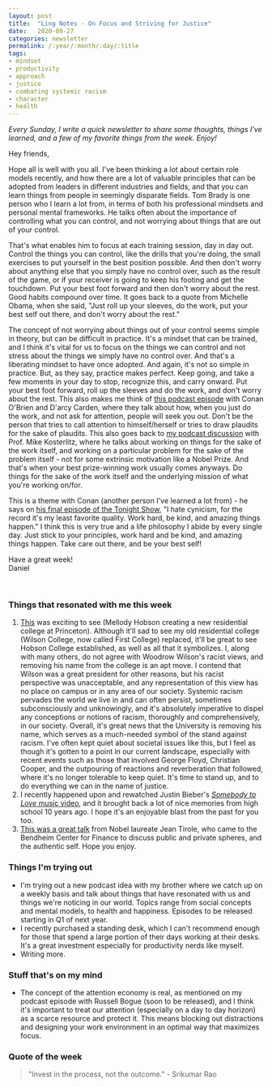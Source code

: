 ```yaml
---
layout: post
title:  "Ling Notes - On Focus and Striving for Justice"
date:   2020-09-27
categories: newsletter
permalink: /:year/:month/:day/:title
tags:
- mindset
- productivity
- approach
- justice
- combating systemic racism
- character
- health
---
```


*Every Sunday, I write a quick newsletter to share some thoughts, things I've learned, and a few of my favorite things from the week. Enjoy!*

Hey friends,

Hope all is well with you all. I've been thinking a lot about certain role models recently, and how there are a lot of valuable principles that can be adopted from leaders in different industries and fields, and that you can learn things from people in seemingly disparate fields. Tom Brady is one person who I learn a lot from, in terms of both his professional mindsets and personal mental frameworks. He talks often about the importance of controlling what you can control, and not worrying about things that are out of your control.

That's what enables him to focus at each training session, day in day out. Control the things you can control, like the drills that you're doing, the small exercises to put yourself in the best position possible. And then don't worry about anything else that you simply have no control over, such as the result of the game, or if your receiver is going to keep his footing and get the touchdown. Put your best foot forward and then don't worry about the rest. Good habits compound over time. It goes back to a quote from Michelle Obama, when she said, "Just roll up your sleeves, do the work, put your best self out there, and don't worry about the rest."

The concept of not worrying about things out of your control seems simple in theory, but can be difficult in practice. It's a mindset that can be trained, and I think it's vital for us to focus on the things we can control and not stress about the things we simply have no control over. And that's a liberating mindset to have once adopted. And again, it's not so simple in practice. But, as they say, practice makes perfect. Keep going, and take a few moments in your day to stop, recognize this, and carry onward. Put your best foot forward, roll up the sleeves and do the work, and don't worry about the rest. This also makes me think of [this podcast episode](https://podcasts.apple.com/us/podcast/darcy-carden/id1438054347?i=1000470613265) with Conan O'Brien and D'arcy Carden, where they talk about how, when you just do the work, and not ask for attention, people will seek you out. Don't be the person that tries to call attention to himself/herself or tries to draw plaudits for the sake of plaudits. This also goes back to [my podcast discussion](https://podcasts.apple.com/us/podcast/professor-j-michael-kosterlitz-topological-phase-transitions/id1530452927?i=1000492663352) with Prof. Mike Kosterlitz, where he talks about working on things for the sake of the work itself, and working on a particular problem for the sake of the problem itself - not for some extrinsic motivation like a Nobel Prize. And that's when your best prize-winning work usually comes anyways. Do things for the sake of the work itself and the underlying mission of what you're working on/for.

This is a theme with Conan (another person I've learned a lot from) - he says on [his final episode of the Tonight Show](https://www.youtube.com/watch?v=AcF1OoWqXBc), "I hate cynicism, for the record it's my least favorite quality. Work hard, be kind, and amazing things happen." I think this is very true and a life philosophy I abide by every single day. Just stick to your principles, work hard and be kind, and amazing things happen. Take care out there, and be your best self!

Have a great week!\
Daniel

<br>

### Things that resonated with me this week

1. [This](https://www.princeton.edu/news/2020/10/08/major-gift-mellody-hobson-91-names-new-residential-college) was exciting to see (Mellody Hobson creating a new residential college at Princeton). Although it'll sad to see my old residential college (Wilson College, now called First College) replaced, it'll be great to see Hobson College established, as well as all that it symbolizes. I, along with many others, do not agree with Woodrow Wilson's racist views, and removing his name from the college is an apt move. I contend that Wilson was a great president for other reasons, but his racist perspective was unacceptable, and any representation of this view has no place on campus or in any area of our society. Systemic racism pervades the world we live in and can often persist, sometimes subconsciously and unknowingly, and it's absolutely imperative to dispel any conceptions or notions of racism, thoroughly and comprehensively, in our society. Overall, it's great news that the University is removing his name, which serves as a much-needed symbol of the stand against racism. I've often kept quiet about societal issues like this, but I feel as though it's gotten to a point in our current landscape, especially with recent events such as those that involved George Floyd, Christian Cooper, and the outpouring of reactions and reverberation that followed, where it's no longer tolerable to keep quiet. It's time to stand up, and to do everything we can in the name of justice.
2. I recently happened upon and rewatched Justin Bieber's [*Somebody to Love* music video](https://www.youtube.com/watch?v=SOI4OF7iIr4), and it brought back a lot of nice memories from high school 10 years ago. I hope it's an enjoyable blast from the past for you too.
3. [This was a great talk](https://www.youtube.com/watch?v=Ww9HDYmxb7E&feature=emb_title) from Nobel laureate Jean Tirole, who came to the Bendheim Center for Finance to discuss public and private spheres, and the authentic self. Hope you enjoy.

### Things I'm trying out

- I'm trying out a new podcast idea with my brother where we catch up on a weekly basis and talk about things that have resonated with us and things we're noticing in our world. Topics range from social concepts and mental models, to health and happiness. Episodes to be released starting in Q1 of next year.
- I recently purchased a standing desk, which I can't recommend enough for those that spend a large portion of their days working at their desks. It's a great investment especially for productivity nerds like myself.
- Writing more.

### Stuff that's on my mind

- The concept of the attention economy is real, as mentioned on my podcast episode with Russell Bogue (soon to be released), and I think it's important to treat our attention (especially on a day to day horizon) as a scarce resource and protect it. This means blocking out distractions and designing your work environment in an optimal way that maximizes focus.

### Quote of the week

> "Invest in the process, not the outcome." - Srikumar Rao
